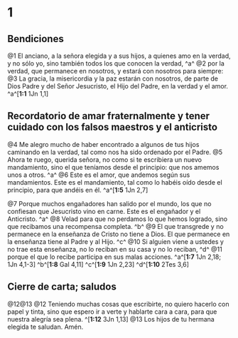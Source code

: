 # 1
## Bendiciones
@1 El anciano, a la señora elegida y a sus hijos, a quienes amo en la verdad, y no sólo yo, sino también todos los que conocen la verdad, ^a^ @2 por la verdad, que permanece en nosotros, y estará con nosotros para siempre: @3 La gracia, la misericordia y la paz estarán con nosotros, de parte de Dios Padre y del Señor Jesucristo, el Hijo del Padre, en la verdad y el amor.
^a^[**1:1** 1Jn 1,1]

## Recordatorio de amar fraternalmente y tener cuidado con los falsos maestros y el anticristo
@4 Me alegro mucho de haber encontrado a algunos de tus hijos caminando en la verdad, tal como nos ha sido ordenado por el Padre. @5 Ahora te ruego, querida señora, no como si te escribiera un nuevo mandamiento, sino el que teníamos desde el principio: que nos amemos unos a otros. ^a^ @6 Este es el amor, que andemos según sus mandamientos. Este es el mandamiento, tal como lo habéis oído desde el principio, para que andéis en él.
^a^[**1:5** 1Jn 2,7]

@7 Porque muchos engañadores han salido por el mundo, los que no confiesan que Jesucristo vino en carne. Este es el engañador y el Anticristo. ^a^ @8 Velad para que no perdamos lo que hemos logrado, sino que recibamos una recompensa completa. ^b^ @9 El que transgrede y no permanece en la enseñanza de Cristo no tiene a Dios. El que permanece en la enseñanza tiene al Padre y al Hijo. ^c^ @10 Si alguien viene a ustedes y no trae esta enseñanza, no lo reciban en su casa y no lo reciban, ^d^ @11 porque el que lo recibe participa en sus malas acciones.
^a^[**1:7** 1Jn 2,18; 1Jn 4,1-3] ^b^[**1:8** Gal 4,11] ^c^[**1:9** 1Jn 2,23] ^d^[**1:10** 2Tes 3,6]

## Cierre de carta; saludos
@12@13
@12 Teniendo muchas cosas que escribirte, no quiero hacerlo con papel y tinta, sino que espero ir a verte y hablarte cara a cara, para que nuestra alegría sea plena. ^[**1:12** 3Jn 1,13] @13 Los hijos de tu hermana elegida te saludan. Amén.
